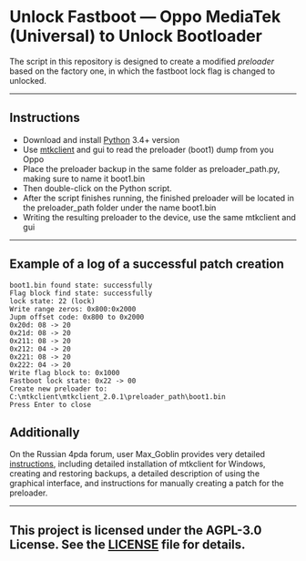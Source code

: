 # Unlock Fastboot — Oppo MediaTek (Universal) to Unlock Bootloader
The script in this repository is designed to create a modified *preloader* based on the factory one, 
in which the fastboot lock flag is changed to unlocked.

---

## Instructions
* Download and install [Python](https://www.python.org/downloads) 3.4+ version
* Use [mtkclient](https://github.com/bkerler/mtkclient) and gui to read the preloader (boot1) dump from you Oppo
* Place the preloader backup in the same folder as preloader_path.py, making sure to name it boot1.bin
* Then double-click on the Python script.
* After the script finishes running, the finished preloader will be located in the preloader_path folder under the name boot1.bin
* Writing the resulting preloader to the device, use the same mtkclient and gui
---
## Example of a log of a successful patch creation
```Dev. Max_Goblin - 4pda
boot1.bin found state: successfully
Flag block find state: successfully
lock state: 22 (lock)
Write range zeros: 0x800:0x2000
Jupm offset code: 0x800 to 0x2000
0x20d: 08 -> 20
0x21d: 08 -> 20
0x211: 08 -> 20
0x212: 04 -> 20
0x221: 08 -> 20
0x222: 04 -> 20
Write flag block to: 0x1000
Fastboot lock state: 0x22 -> 00
Create new preloader to: С:\mtkclient\mtkclient_2.0.1\preloader_path\boot1.bin
Press Enter to close
```
## Additionally
On the Russian 4pda forum, user Max_Goblin provides very detailed [instructions](https://4pda.to/forum/index.php?showtopic=1059838&view=findpost&p=136154776), including detailed installation of mtkclient for Windows, creating and restoring backups, a detailed description of using the graphical interface, and instructions for manually creating a patch for the preloader.

---

## This project is licensed under the AGPL-3.0 License. See the [LICENSE](LICENSE) file for details.
